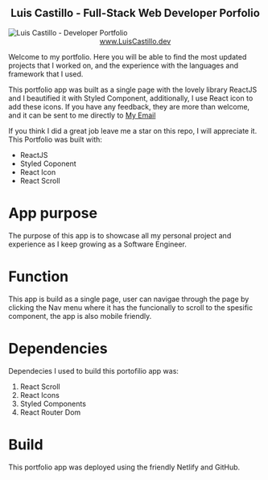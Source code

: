 <h2 align="center">Luis Castillo - Full-Stack Web Developer Porfolio</h2>

<div style="border-color: coral;">
 <img max-width="100%" alt="Luis Castillo - Developer Portfolio" src="https://user-images.githubusercontent.com/51430178/148859206-619901d0-2759-4280-8704-8d4ddf369a1d.png">
</div>
<div align="center"><a href="https://www.luiscastillo.dev">www.LuisCastillo.dev</a></div>



<p>Welcome to my portfolio. Here you will be able to find the most updated projects that I worked on, and the experience with the languages and framework that I used.</p>
<p>This portfolio app was built as a single page with the lovely library ReactJS and I beautified it with Styled Component, additionally, I use React icon to add these icons. If you have any feedback, they are more than welcome, and it can be sent to me directly to <a href="mailto:mr.luiscastillo@gmail.com"> My Email</a>

 <p>If you think I did a great job leave me a star on this repo, I will appreciate it. This Portfolio was built with:</p>


<ul> 
  <li>ReactJS</li>
  <li>Styled Coponent</li>
  <li>React Icon</li>
  <li>React Scroll</li>
</ul>

# App purpose
The purpose of this app is to showcase all my personal project and experience as I keep growing as a Software Engineer.

# Function
This app is build as a single page, user can navigae through the page by clicking the Nav menu where it has the funcionally to scroll to the spesific component, the app is also mobile friendly.

# Dependencies
Dependecies I used to build this portofilio app was:
1. React Scroll
2. React Icons
3. Styled Components
4. React Router Dom

# Build
This portfolio app was deployed using the friendly Netlify and GitHub.
